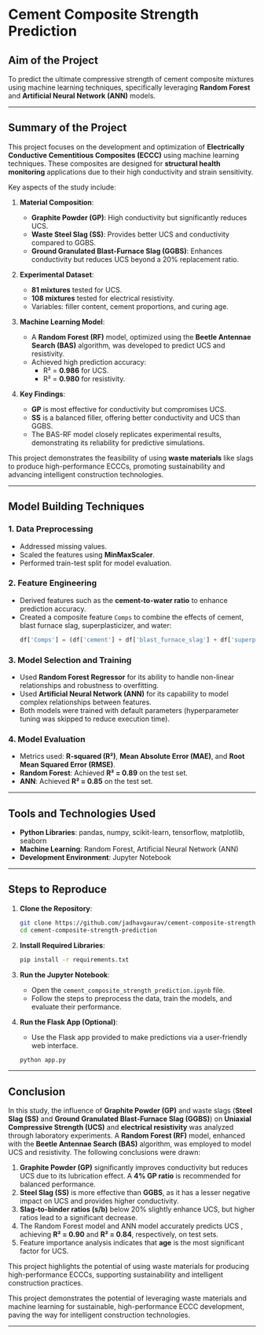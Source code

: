 # Cement Composite Strength Prediction

## Aim of the Project
To predict the ultimate compressive strength of cement composite mixtures using machine learning techniques, specifically leveraging **Random Forest** and **Artificial Neural Network (ANN)** models.

---

## Summary of the Project
This project focuses on the development and optimization of **Electrically Conductive Cementitious Composites (ECCC)** using machine learning techniques. These composites are designed for **structural health monitoring** applications due to their high conductivity and strain sensitivity.

Key aspects of the study include:

1. **Material Composition**:
   - **Graphite Powder (GP)**: High conductivity but significantly reduces UCS.
   - **Waste Steel Slag (SS)**: Provides better UCS and conductivity compared to GGBS.
   - **Ground Granulated Blast-Furnace Slag (GGBS)**: Enhances conductivity but reduces UCS beyond a 20% replacement ratio.

2. **Experimental Dataset**:
   - **81 mixtures** tested for UCS.
   - **108 mixtures** tested for electrical resistivity.
   - Variables: filler content, cement proportions, and curing age.

3. **Machine Learning Model**:
   - A **Random Forest (RF)** model, optimized using the **Beetle Antennae Search (BAS)** algorithm, was developed to predict UCS and resistivity.
   - Achieved high prediction accuracy:
     - R² = **0.986** for UCS.
     - R² = **0.980** for resistivity.

4. **Key Findings**:
   - **GP** is most effective for conductivity but compromises UCS.
   - **SS** is a balanced filler, offering better conductivity and UCS than GGBS.
   - The BAS-RF model closely replicates experimental results, demonstrating its reliability for predictive simulations.

This project demonstrates the feasibility of using **waste materials** like slags to produce high-performance ECCCs, promoting sustainability and advancing intelligent construction technologies.

---

## Model Building Techniques
### 1. **Data Preprocessing**
- Addressed missing values.
- Scaled the features using **MinMaxScaler**.
- Performed train-test split for model evaluation.

### 2. **Feature Engineering**
- Derived features such as the **cement-to-water ratio** to enhance prediction accuracy.
- Created a composite feature `Comps` to combine the effects of cement, blast furnace slag, superplasticizer, and water:
  ```python
  df['Comps'] = (df['cement'] + df['blast_furnace_slag'] + df['superplasticizer']) / df['water']
  ```

### 3. **Model Selection and Training**
- Used **Random Forest Regressor** for its ability to handle non-linear relationships and robustness to overfitting.
- Used **Artificial Neural Network (ANN)** for its capability to model complex relationships between features.
- Both models were trained with default parameters (hyperparameter tuning was skipped to reduce execution time).

### 4. **Model Evaluation**
- Metrics used: **R-squared (R²)**, **Mean Absolute Error (MAE)**, and **Root Mean Squared Error (RMSE)**.
- **Random Forest**: Achieved **R² = 0.89** on the test set.
- **ANN**: Achieved **R² = 0.85** on the test set.

---

## Tools and Technologies Used
- **Python Libraries**: pandas, numpy, scikit-learn, tensorflow, matplotlib, seaborn
- **Machine Learning**: Random Forest, Artificial Neural Network (ANN)
- **Development Environment**: Jupyter Notebook

---

## Steps to Reproduce
1. **Clone the Repository**:
   ```bash
   git clone https://github.com/jadhavgaurav/cement-composite-strength-prediction.git
   cd cement-composite-strength-prediction
   ```

2. **Install Required Libraries**:
   ```bash
   pip install -r requirements.txt
   ```

3. **Run the Jupyter Notebook**:
   - Open the `cement_composite_strength_prediction.ipynb` file.
   - Follow the steps to preprocess the data, train the models, and evaluate their performance.

4. **Run the Flask App (Optional)**:
   - Use the Flask app provided to make predictions via a user-friendly web interface.
   ```bash
   python app.py
   ```

---

## Conclusion
In this study, the influence of **Graphite Powder (GP)** and waste slags (**Steel Slag (SS)** and **Ground Granulated Blast-Furnace Slag (GGBS)**) on **Uniaxial Compressive Strength (UCS)** and **electrical resistivity** was analyzed through laboratory experiments. A **Random Forest (RF)** model, enhanced with the **Beetle Antennae Search (BAS)** algorithm, was employed to model UCS and resistivity. The following conclusions were drawn:

1. **Graphite Powder (GP)** significantly improves conductivity but reduces UCS due to its lubrication effect. A **4% GP ratio** is recommended for balanced performance.
2. **Steel Slag (SS)** is more effective than **GGBS**, as it has a lesser negative impact on UCS and provides higher conductivity.
3. **Slag-to-binder ratios (s/b)** below 20% slightly enhance UCS, but higher ratios lead to a significant decrease.
4. The Random Forest model and ANN model accurately predicts UCS , achieving **R² = 0.90** and **R² = 0.84**, respectively, on test sets.
5. Feature importance analysis indicates that **age** is the most significant factor for UCS.

This project highlights the potential of using waste materials for producing high-performance ECCCs, supporting sustainability and intelligent construction practices.

This project demonstrates the potential of leveraging waste materials and machine learning for sustainable, high-performance ECCC development, paving the way for intelligent construction technologies.

---
